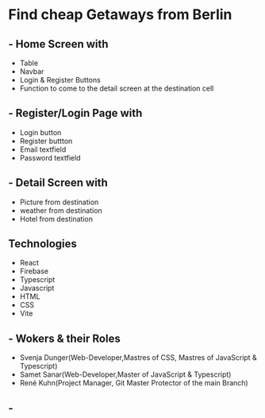 # Find cheap Getaways from Berlin

## - Home Screen with

- Table
- Navbar
- Login & Register Buttons
- Function to come to the detail screen at the destination cell

## - Register/Login Page with

- Login button
- Register buttton
- Email textfield
- Password textfield

## - Detail Screen with

- Picture from destination
- weather from destination
- Hotel from destination

## Technologies

- React
- Firebase
- Typescript
- Javascript
- HTML
- CSS
- Vite

## - Wokers & their Roles

- Svenja Dunger(Web-Developer,Mastres of CSS, Mastres of JavaScript & Typescript)
- Samet Sanar(Web-Developer,Master of JavaScript & Typescript)
- René Kuhn(Project Manager, Git Master Protector of the main Branch)

## -
